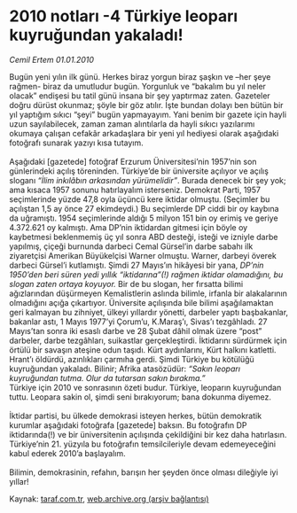 # 2010 notları -4 Türkiye leoparı kuyruğundan yakaladı!

*Cemil Ertem 01.01.2010*

<div class="yazi">Bugün yeni yılın ilk günü. Herkes biraz yorgun biraz şaşkın ve –her şeye rağmen- biraz da umutludur bugün. Yorgunluk ve “bakalım bu yıl neler olacak” endişesi bu tatil günü insana bir şey yaptırmaz zaten. Gazeteler doğru dürüst okunmaz; şöyle bir göz atılır. İşte bundan dolayı ben bütün bir yıl yaptığım sıkıcı “şeyi” bugün yapmayayım. Yani benim bir gazete için hayli uzun sayılabilecek, zaman zaman alıntılarla da hayli sıkıcı yazılarımı okumaya çalışan cefakâr arkadaşlara bir yeni yıl hediyesi olarak aşağıdaki fotoğrafı sunarak yazıyı kısa tutayım. <br/><br/>Aşağıdaki [gazetede] fotoğraf Erzurum Üniversitesi’nin 1957’nin son günlerindeki açılış töreninden. Türkiye’de bir üniversite açılıyor ve açılış sloganı <i>“İlim inkılâbın arkasından yürümelidir”</i>.<i> </i>Burada denecek bir şey yok; ama kısaca 1957 sonunu hatırlayalım isterseniz. Demokrat Parti, 1957 seçimlerinde yüzde 47,8 oyla üçüncü kere iktidar olmuştu. (Seçimler bu açılıştan 1,5 ay önce 27 ekimdeydi.) Bu seçimlerde DP ciddi bir oy kaybına da uğramıştı. 1954 seçimlerinde aldığı 5 milyon 151 bin oy erimiş ve geriye 4.372.621 oy kalmıştı. Ama DP’nin iktidardan gitmesi için böyle oy kaybetmesi beklenmemiş üç yıl sonra ABD desteği, isteği ve izniyle darbe yapılmış, çiçeği burnunda darbeci Cemal Gürsel’in darbe sabahı ilk ziyaretçisi Amerikan Büyükelçisi Warner olmuştu. Warner, darbeyi överek darbeci Gürsel’i kutlamıştı. Şimdi 27 Mayıs’ın hikâyesi bir yana, <i>DP’nin 1950’den beri süren yedi yıllık “iktidarına”(!) rağmen iktidar olamadığını, bu slogan zaten ortaya koyuyor.</i> Bir de bu slogan, her fırsatta bilimi ağızlarından düşürmeyen Kemalistlerin aslında bilimle, irfanla bir alakalarının olmadığını açığa çıkartıyor. Üniversite açılışında bile bilimi aşağılamaktan geri kalmayan bu zihniyet, ülkeyi yıllardır yönetti, darbeler yaptı başbakanlar, bakanlar astı, 1 Mayıs 1977’yi Çorum’u, K.Maraş’ı, Sivas’ı tezgâhladı. 27 Mayıs’tan sonra iki esaslı darbe ve 28 Şubat dâhil olmak üzere “post” darbeler, darbe tezgâhları, suikastlar gerçekleştirdi. İktidarını sürdürmek için örtülü bir savaşın ateşine odun taşıdı. Kürt aydınlarını, Kürt halkını katletti. Hrant’ı öldürdü, azınlıkları çarmıha gerdi. Şimdi Türkiye bu kötülüğü kuyruğundan yakaladı. Bilinir; Afrika atasözüdür: <i>“Sakın leoparı kuyruğundan tutma. Olur da tutarsan sakın bırakma.” </i><br/>Türkiye için 2010 ve sonrasının özeti budur. Türkiye, leoparın kuyruğundan tuttu. Leopara sakin ol, şimdi seni bırakıyorum; bana dokunma diyemez. <br/><br/>İktidar partisi, bu ülkede demokrasi isteyen herkes, bütün demokratik kurumlar aşağıdaki fotoğrafa [gazetede] baksın. Bu fotoğrafın DP iktidarında(!) ve bir üniversitenin açılışında çekildiğini bir kez daha hatırlasın. Türkiye’nin 21. yüzyıla bu fotoğrafın temsilcileriyle devam edemeyeceğini kabul ederek 2010’a başlayalım. <br/><br/>Bilimin, demokrasinin, refahın, barışın her şeyden önce olması dileğiyle iyi yıllar!
              </div>

Kaynak: [taraf.com.tr](http://taraf.com.tr:80/makale/9304.htm), [web.archive.org (arşiv bağlantısı)](http://web.archive.org/web/20100314171523/http://taraf.com.tr:80/makale/9304.htm)
